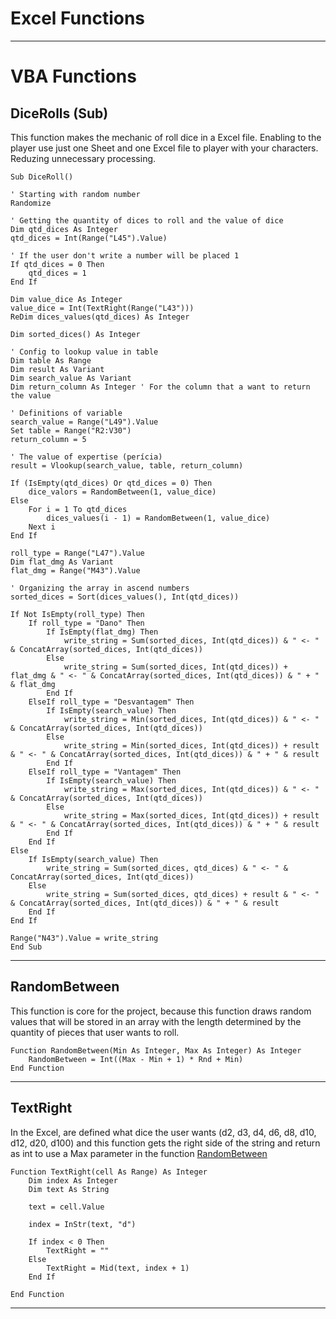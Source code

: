 # Excel Functions

---

# VBA Functions

## DiceRolls (Sub)

This function makes the mechanic of roll dice in a Excel file. Enabling to the player use just one Sheet and one Excel file to player with your characters. Reduzing unnecessary processing. 

```VBA
Sub DiceRoll()

' Starting with random number
Randomize

' Getting the quantity of dices to roll and the value of dice
Dim qtd_dices As Integer
qtd_dices = Int(Range("L45").Value)

' If the user don't write a number will be placed 1
If qtd_dices = 0 Then
    qtd_dices = 1
End If

Dim value_dice As Integer
value_dice = Int(TextRight(Range("L43")))
ReDim dices_values(qtd_dices) As Integer

Dim sorted_dices() As Integer

' Config to lookup value in table
Dim table As Range
Dim result As Variant
Dim search_value As Variant
Dim return_column As Integer ' For the column that a want to return the value

' Definitions of variable
search_value = Range("L49").Value
Set table = Range("R2:V30")
return_column = 5

' The value of expertise (perícia)
result = Vlookup(search_value, table, return_column)

If (IsEmpty(qtd_dices) Or qtd_dices = 0) Then
    dice_valors = RandomBetween(1, value_dice)
Else
    For i = 1 To qtd_dices
        dices_values(i - 1) = RandomBetween(1, value_dice)
    Next i
End If

roll_type = Range("L47").Value
Dim flat_dmg As Variant
flat_dmg = Range("M43").Value

' Organizing the array in ascend numbers
sorted_dices = Sort(dices_values(), Int(qtd_dices))

If Not IsEmpty(roll_type) Then
    If roll_type = "Dano" Then
        If IsEmpty(flat_dmg) Then
            write_string = Sum(sorted_dices, Int(qtd_dices)) & " <- " & ConcatArray(sorted_dices, Int(qtd_dices))
        Else
            write_string = Sum(sorted_dices, Int(qtd_dices)) + flat_dmg & " <- " & ConcatArray(sorted_dices, Int(qtd_dices)) & " + " & flat_dmg
        End If
    ElseIf roll_type = "Desvantagem" Then
        If IsEmpty(search_value) Then
            write_string = Min(sorted_dices, Int(qtd_dices)) & " <- " & ConcatArray(sorted_dices, Int(qtd_dices))
        Else
            write_string = Min(sorted_dices, Int(qtd_dices)) + result & " <- " & ConcatArray(sorted_dices, Int(qtd_dices)) & " + " & result
        End If
    ElseIf roll_type = "Vantagem" Then
        If IsEmpty(search_value) Then
            write_string = Max(sorted_dices, Int(qtd_dices)) & " <- " & ConcatArray(sorted_dices, Int(qtd_dices))
        Else
            write_string = Max(sorted_dices, Int(qtd_dices)) + result & " <- " & ConcatArray(sorted_dices, Int(qtd_dices)) & " + " & result
        End If
    End If
Else
    If IsEmpty(search_value) Then
        write_string = Sum(sorted_dices, qtd_dices) & " <- " & ConcatArray(sorted_dices, Int(qtd_dices))
    Else
        write_string = Sum(sorted_dices, qtd_dices) + result & " <- " & ConcatArray(sorted_dices, Int(qtd_dices)) & " + " & result
    End If
End If

Range("N43").Value = write_string
End Sub
```

---

## RandomBetween

This function is core for the project, because this function draws random values ​​that will be stored in an array with the length determined by the quantity of pieces that user wants to roll.

``` VBA
Function RandomBetween(Min As Integer, Max As Integer) As Integer
    RandomBetween = Int((Max - Min + 1) * Rnd + Min)
End Function
```

---

## TextRight

In the Excel, are defined what dice the user wants (d2, d3, d4, d6, d8, d10, d12, d20, d100) and this function gets the right side of the string and return as int to use a Max parameter in the function [RandomBetween](#randombetween) 

```VBA
Function TextRight(cell As Range) As Integer
    Dim index As Integer
    Dim text As String
    
    text = cell.Value
    
    index = InStr(text, "d")
    
    If index < 0 Then
        TextRight = ""
    Else
        TextRight = Mid(text, index + 1)
    End If
    
End Function
```

---
